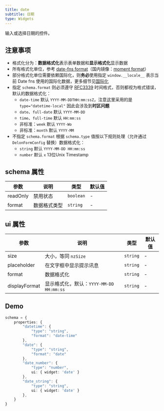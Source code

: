 ```yaml
---
title: date
subtitle: 日期
type: Widgets
---
```


输入或选择日期的控件。

## 注意事项

- 格式化分为：**数据格式化**表示表单数据和**显示格式化**显示数据
- 所有格式化单位，参考 [date-fns format](https://date-fns.org/v1.29.0/docs/format)（国内镜像：[moment format](http://momentjs.cn/docs/#/displaying/format/)）
- 部分格式化单位需要依赖国际化，则**务必**使用指定 `window.__locale__` 表示当前 Date fns 使用的国际化数据，更多细节见[国际化](/docs/i18n)
- 指定 `schema.format` 则必须遵守 [RFC3339](https://tools.ietf.org/html/rfc3339#section-5.6) 时间格式，否则都视为格式错误，默认的数据格式化：
    - `date-time` 默认 `YYYY-MM-DDTHH:mm:ssZ`，注意这里采用的是 `type="datetime-local"` 因此会涉及到**时区问题**
    - `date`、`full-date` 默认 `YYYY-MM-DD`
    - `time`、`full-time` 默认 `HH:mm:ss`
    - 非标准：`week` 默认 `YYYY-Wo`
    - 非标准：`month` 默认 `YYYY-MM`
- 不指定 `schema.format` 根据 `schema.type` 值按以下规则处理（允许通过 `DelonFormConfig` 替换）数据格式化：
    - `string` 默认 `YYYY-MM-DD HH:mm:ss`
    - `number` 默认 `x` 13位Unix Timestamp

## schema 属性

参数 | 说明 | 类型 | 默认值
----|------|-----|------
readOnly | 禁用状态  | `boolean` | -
format | 数据格式类型  | `string` | -

## ui 属性

参数 | 说明 | 类型 | 默认值
----|------|-----|------
size | 大小，等同 `nzSize` | `string` | -
placeholder | 在文字框中显示提示讯息 | `string` | -
format | 数据格式化 | `string` | -
displayFormat | 显示格式化，默认：`YYYY-MM-DD HH:mm:ss` | `string` | -

## Demo

```ts
schema = {
    properties: {
        "datetime": {
            "type": "string",
            "format": "date-time"
        },
        "date": {
            "type": "string",
            "format": "date"
        },
        "date_number": {
            "type": "number",
            ui: { widget: 'date' }
        },
        "date_string": {
            "type": "string",
            ui: { widget: 'date' }
        },
    }
}
```
